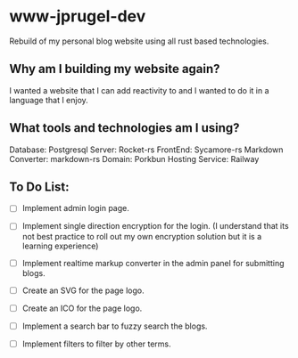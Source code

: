 # www-jprugel-dev

Rebuild of my personal blog website using all rust based technologies.

## Why am I building my website again?
I wanted a website that I can add reactivity to and I wanted to do it in a language that I enjoy.

## What tools and technologies am I using?
Database: Postgresql
Server: Rocket-rs
FrontEnd: Sycamore-rs
Markdown Converter: markdown-rs
Domain: Porkbun
Hosting Service: Railway

## To Do List:
- [ ] Implement admin login page.
- [ ] Implement single direction encryption for the login. (I understand that its not best practice to roll out my own encryption solution but it is a learning experience)
- [ ] Implement realtime markup converter in the admin panel for submitting blogs.

- [ ] Create an SVG for the page logo.
- [ ] Create an ICO for the page logo.

- [ ] Implement a search bar to fuzzy search the blogs.
- [ ] Implement filters to filter by other terms.
